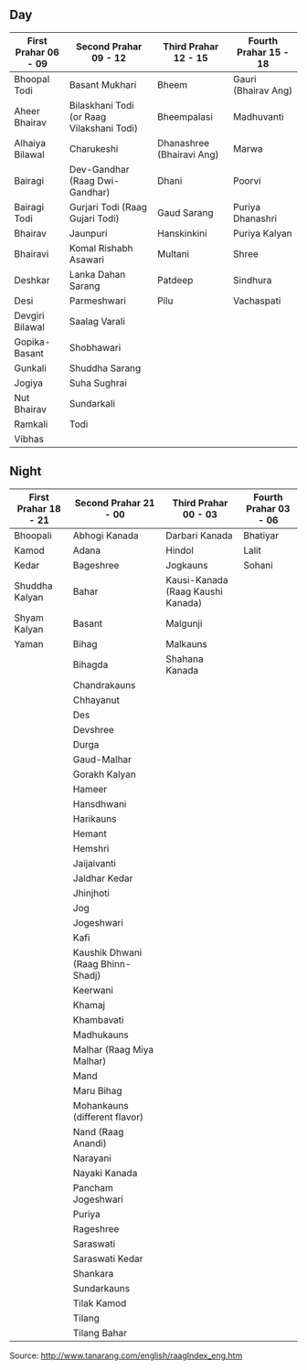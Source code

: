 ## Day

| First Prahar 06 - 09 | Second Prahar 09 - 12 | Third Prahar 12 - 15 | Fourth Prahar 15 - 18 |
| --- | --- | --- | --- |
|Bhoopal Todi    |Basant Mukhari                            |Bheem                     |Gauri (Bhairav Ang) |
|Aheer Bhairav   |Bilaskhani Todi (or Raag Vilakshani Todi) |Bheempalasi               |Madhuvanti |
|Alhaiya Bilawal |Charukeshi                                |Dhanashree (Bhairavi Ang) |Marwa |
|Bairagi         |Dev-Gandhar (Raag Dwi-Gandhar)            |Dhani                     |Poorvi |
|Bairagi Todi    |Gurjari Todi (Raag Gujari Todi)           |Gaud Sarang               |Puriya Dhanashri |
|Bhairav         |Jaunpuri                                  |Hanskinkini               |Puriya Kalyan |
|Bhairavi        |Komal Rishabh Asawari                     |Multani                   |Shree |
|Deshkar         |Lanka Dahan Sarang                        |Patdeep                   |Sindhura |
|Desi            |Parmeshwari                               |Pilu                      |Vachaspati |
|Devgiri Bilawal |Saalag Varali                             |                          ||
|Gopika-Basant   |Shobhawari                                |                          ||
|Gunkali         |Shuddha Sarang                            |                          ||
|Jogiya          |Suha Sughrai                              |                          ||
|Nut Bhairav     |Sundarkali                                |                          ||
|Ramkali         |Todi                                      |                          ||
|Vibhas          |                                          |                          ||

## Night

| First Prahar 18 - 21 | Second Prahar 21 - 00 | Third Prahar 00 - 03 | Fourth Prahar 03 - 06 |
| --- | --- | --- | --- |
|Bhoopali       |Abhogi Kanada                     |Darbari Kanada                    |Bhatiyar |
|Kamod          |Adana                             |Hindol                            |Lalit |
|Kedar          |Bageshree                         |Jogkauns                          |Sohani |
|Shuddha Kalyan |Bahar                             |Kausi-Kanada (Raag Kaushi Kanada) ||
|Shyam Kalyan   |Basant                            |Malgunji                          ||
|Yaman          |Bihag                             |Malkauns                          ||
|               |Bihagda                           |Shahana Kanada                    ||
|               |Chandrakauns                      |                                  ||
|               |Chhayanut                         |                                  ||
|               |Des                               |                                  ||
|               |Devshree                          |                                  ||
|               |Durga                             |                                  ||
|               |Gaud-Malhar                       |                                  ||
|               |Gorakh Kalyan                     |                                  ||
|               |Hameer                            |                                  ||
|               |Hansdhwani                        |                                  ||
|               |Harikauns                         |                                  ||
|               |Hemant                            |                                  ||
|               |Hemshri                           |                                  ||
|               |Jaijaivanti                       |                                  ||
|               |Jaldhar Kedar                     |                                  ||
|               |Jhinjhoti                         |                                  ||
|               |Jog                               |                                  ||
|               |Jogeshwari                        |                                  ||
|               |Kafi                              |                                  ||
|               |Kaushik Dhwani (Raag Bhinn-Shadj) |                                  ||
|               |Keerwani                          |                                  ||
|               |Khamaj                            |                                  ||
|               |Khambavati                        |                                  ||
|               |Madhukauns                        |                                  ||
|               |Malhar (Raag Miya Malhar)         |                                  ||
|               |Mand                              |                                  ||
|               |Maru Bihag                        |                                  ||
|               |Mohankauns (different flavor)     |                                  ||
|               |Nand (Raag Anandi)                |                                  ||
|               |Narayani                          |                                  ||
|               |Nayaki Kanada                     |                                  ||
|               |Pancham Jogeshwari                |                                  ||
|               |Puriya                            |                                  ||
|               |Rageshree                         |                                  ||
|               |Saraswati                         |                                  ||
|               |Saraswati Kedar                   |                                  ||
|               |Shankara                          |                                  ||
|               |Sundarkauns                       |                                  ||
|               |Tilak Kamod                       |                                  ||
|               |Tilang                            |                                  ||
|               |Tilang Bahar                      |                                  ||


Source: http://www.tanarang.com/english/raagIndex_eng.htm
